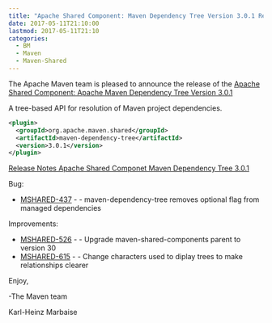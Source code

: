 ```yaml
---
title: "Apache Shared Component: Maven Dependency Tree Version 3.0.1 Released"
date: 2017-05-11T21:10:00
lastmod: 2017-05-11T21:10
categories:
  - BM
  - Maven
  - Maven-Shared
---
```

The Apache Maven team is pleased to announce the release of the 
[Apache Shared Component: Apache Maven Dependency Tree Version 3.0.1](https://maven.apache.org/shared/maven-dependency-tree/)

A tree-based API for resolution of Maven project dependencies.

```xml
<plugin>
  <groupId>org.apache.maven.shared</groupId>
  <artifactId>maven-dependency-tree</artifactId>
  <version>3.0.1</version>
</plugin>
```

<!-- more -->

[Release Notes Apache Shared Componet Maven Dependency Tree 3.0.1](https://issues.apache.org/jira/secure/ReleaseNote.jspa?projectId=12317922&version=12333851)

Bug:

 * [MSHARED-437](https://issues.apache.org/jira/browse/MSHARED-437) - - maven-dependency-tree removes optional flag from managed dependencies

Improvements:

 * [MSHARED-526](https://issues.apache.org/jira/browse/MSHARED-526) - - Upgrade maven-shared-components parent to version 30
 * [MSHARED-615](https://issues.apache.org/jira/browse/MSHARED-615) - - Change characters used to diplay trees to make relationships clearer
 

Enjoy,

-The Maven team

Karl-Heinz Marbaise
